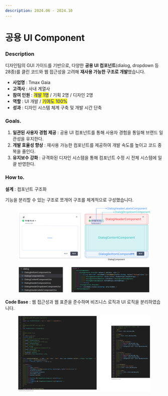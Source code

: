```yaml
---
description: 2024.06 - 2024.10
---
```


# 공용 UI Component

### **Description**

디자인팀의 GUI 가이드를 기반으로, 다양한 **공용 UI 컴포넌트**(dialog, dropdown 등 28종)를 클린 코드와 웹 접근성을 고려해 **재사용 가능한 구조로 개발**했습니다.

* **사업명** : Tmax Gaia
* **고객사** : 사내 계열사
* **참여 인원** : <mark style="color:blue;">개발 1명</mark> / 기획 2명 / 디자인 2명
* **역할** : UI 개발 / <mark style="color:blue;">기여도 100%</mark>
* **성과** : 디자인 시스템 체계 구축 및 개발 시간 단축



### Goals.

1. **일관된 사용자 경험 제공** : 공용 UI 컴포넌트를 통해 사용자 경험을 통일해 브랜드 일관성을 유지한다.
2. **개발 효율성 향상** : 재사용 가능한 컴포넌트를 제공하여 개발 속도를 높이고 코드 중복을 줄인다.
3. **유지보수 강화** : 규격화된 디자인 시스템을 통해 컴포넌트 수정 시 전체 시스템에 일괄 반영한다.



### How to.

**설계** : 컴포넌트 구조화

기능을 분리할 수 있는 구조로 쪼개어 구조를 체계적으로 구성했습니다.

<figure><img src="../.gitbook/assets/image (5).png" alt=""><figcaption></figcaption></figure>

<figure><img src="../.gitbook/assets/image (6).png" alt=""><figcaption></figcaption></figure>

**Code Base** : 웹 접근성과 웹 표준을 준수하며 비즈니스 로직과 UI 로직을 분리하였습니다.

<figure><img src="../.gitbook/assets/image (7).png" alt=""><figcaption></figcaption></figure>





